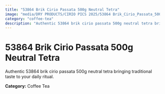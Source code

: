 ```yaml
---
title: "53864 Brik Cirio Passata 500g Neutral Tetra"
image: "media/DRY PRODUCTS/CIRIO PICS 2025/53864 Brik_Cirio_Passata_500g_Neutral_Tetra.jpg"
category: "coffee-tea"
description: "Authentic 53864 brik cirio passata 500g neutral tetra bringing traditional taste to your daily ritual."
---
```


# 53864 Brik Cirio Passata 500g Neutral Tetra

Authentic 53864 brik cirio passata 500g neutral tetra bringing traditional taste to your daily ritual.

**Category:** Coffee Tea
